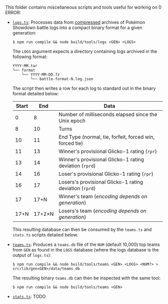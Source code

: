 This folder contains miscellaneous scripts and tools useful for working on 0 ERROR:

- [`logs.ts`](logs.ts): Processes data from
  [compressed](https://github.com/pkmn/stats/blob/main/tools/compress) archives of Pokémon Showdown
  battle logs into a compact binary format for a given generation:

      $ npm run compile && node build/tools/logs <GEN> <LOGS>

  The `LOGS` argument expects a directory containing logs archived in the following format:

      YYYY-MM.tar
      └── format
          └── YYYY-MM-DD.7z
              └── battle-format-N.log.json

  The script then writes a row for each log to standard out in the binary format detailed below:

  | Start | End    | Data                                                    |
  | ----- | ------ | ------------------------------------------------------- |
  | 0     | 8      | Number of milliseconds elapsed since the Unix epoch     |
  | 8     | 10     | Turns                                                   |
  | 10    | 11     | End Type (normal, tie, forfeit, forced win, forced tie) |
  | 11    | 13     | Winner's provisional Glicko-1 rating (`rpr`)            |
  | 13    | 14     | Winner's provisional Glicko-1 rating deviation (`rprd`) |
  | 14    | 16     | Loser's provisional Glicko-1 rating (`rpr`)             |
  | 16    | 17     | Losers's provisional Glicko-1 rating deviation (`rprd`) |
  | 17    | 17+N   | Winner's team (*encoding depends on generation*)        |
  | 17+N  | 17+2×N | Losers's team (*encoding depends on generation*)        |

  This resulting database can then be consumed by the `teams.ts` and `stats.ts` scripts detailed
  below.

- [`teams.ts`](teams.ts): Produces a `teams.db` file of the `NUM` (default 10,000) top teams from
  `GEN` as found in the `LOGS` database (where the logs database is the output of `logs.ts`):

      $ npm run compile && node build/tools/teams <GEN> <LOGS> <NUM?> > src/lib/gen<GEN>/data/teams.db

  The resulting binary `teams.db` can then be inspected with the same tool:

      $ npm run compile && node build/tools/teams <GEN>

- [`stats.ts`](stats.ts): TODO
